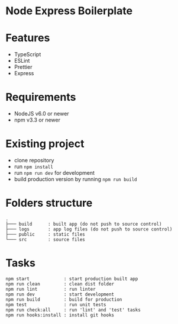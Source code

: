 # Node Express Boilerplate

# Features
- TypeScript
- ESLint
- Prettier
- Express

# Requirements
- NodeJS v6.0 or newer
- npm v3.3 or newer

# Existing project
- clone repository
- run `npm install`
- run `npm run dev` for development
- build production version by running `npm run build`

# Folders structure
```
.
├─── build      : built app (do not push to source control)
├─── logs       : app log files (do not push to source control)
├─── public     : static files
└─── src        : source files
```

# Tasks
```
npm start             : start production built app
npm run clean         : clean dist folder
npm run lint          : run linter
npm run dev           : start development
npm run build         : build for production
npm test              : run unit tests
npm run check:all     : run 'lint' and 'test' tasks
npm run hooks:install : install git hooks
```
